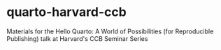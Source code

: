 # quarto-harvard-ccb
Materials for the Hello Quarto: A World of Possibilities (for Reproducible Publishing) talk at Harvard's CCB Seminar Series
